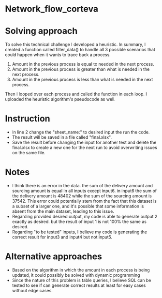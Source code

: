 # Network_flow_corteva
# Solving approach
To solve this technical challenge I developed a heuristic. In summary, I created a function called filter_data() to handle all 3 possible scenarios that could happen when it wants to trace back a process. 
1. Amount in the previous process is equal to needed in the next process.
2. Amount in the previous process is greater than what is needed in the next process.
3. Amount in the previous process is less than what is needed in the next process.

Then I looped over each process and called the function in each loop. I uploaded the heuristic algorithm's pseudocode as well. 


# Instruction
- In line 2 change the "sheet_name:" to desired input the run the code.
- The result will be saved in a file called "final.xlsx".
- Save the result before changing the input for another test and delete the final.xlsx to create a new one for the next run to avoid overwriting issues on the same file.


# Notes
- I think there is an error in the data. the sum of the delivery amount and sourcing amount is equal in all inputs except input6. in input6 the sum of the delivery amount is 48402 while the sum of the sourcing amount is 37542. This error could potentially stem from the fact that this dataset is a subset of a larger one, and it's possible that some information is absent from the main dataset, leading to this issue.
- Regarding provided desired output, my code is able to generate output 2 exactly as desired. but the result of input 1 is not 100% the same as desired.
- Regarding "to be tested" inputs, I believe my code is generating the correct result for input3 and input4 but not input5.

# Alternative approaches
- Based on the algorithm in which the amount in each process is being updated, it could possibly be solved with dynamic programming
- Since the nature of this problem is table queries, I believe SQL can be tested to see if can generate correct results at least for easy cases without edge cases.
